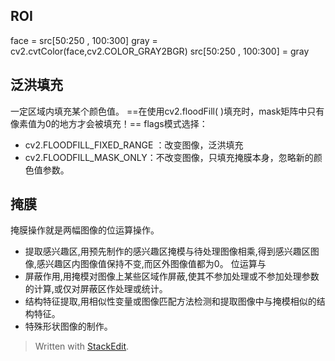## ROI
face = src[50:250 , 100:300]
gray = cv2.cvtColor(face,cv2.COLOR_GRAY2BGR)
src[50:250 , 100:300] = gray
## 泛洪填充
一定区域内填充某个颜色值。
==在使用cv2.floodFill( )填充时，mask矩阵中只有像素值为0的地方才会被填充！==
flags模式选择：
- cv2.FLOODFILL_FIXED_RANGE  ：改变图像，泛洪填充
- cv2.FLOODFILL_MASK_ONLY：不改变图像，只填充掩膜本身，忽略新的颜色值参数。
## 掩膜
掩膜操作就是两幅图像的位运算操作。
-   提取感兴趣区,用预先制作的感兴趣区掩模与待处理图像相乘,得到感兴趣区图像,感兴趣区内图像值保持不变,而区外图像值都为0。
位运算与
-   屏蔽作用,用掩模对图像上某些区域作屏蔽,使其不参加处理或不参加处理参数的计算,或仅对屏蔽区作处理或统计。
-  结构特征提取,用相似性变量或图像匹配方法检测和提取图像中与掩模相似的结构特征。
-   特殊形状图像的制作。

 

> Written with [StackEdit](https://stackedit.io/).
<!--stackedit_data:
eyJoaXN0b3J5IjpbLTE5MTgyMTU5NDRdfQ==
-->
